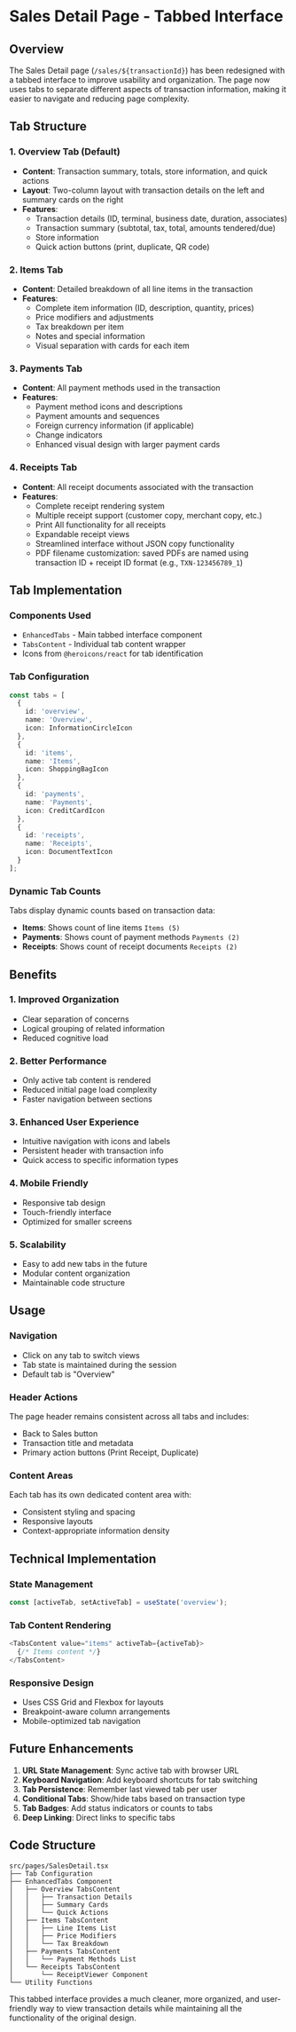 # Sales Detail Page - Tabbed Interface

## Overview

The Sales Detail page (`/sales/${transactionId}`) has been redesigned with a tabbed interface to improve usability and organization. The page now uses tabs to separate different aspects of transaction information, making it easier to navigate and reducing page complexity.

## Tab Structure

### 1. Overview Tab (Default)
- **Content**: Transaction summary, totals, store information, and quick actions
- **Layout**: Two-column layout with transaction details on the left and summary cards on the right
- **Features**:
  - Transaction details (ID, terminal, business date, duration, associates)
  - Transaction summary (subtotal, tax, total, amounts tendered/due)
  - Store information
  - Quick action buttons (print, duplicate, QR code)

### 2. Items Tab
- **Content**: Detailed breakdown of all line items in the transaction
- **Features**:
  - Complete item information (ID, description, quantity, prices)
  - Price modifiers and adjustments
  - Tax breakdown per item
  - Notes and special information
  - Visual separation with cards for each item

### 3. Payments Tab
- **Content**: All payment methods used in the transaction
- **Features**:
  - Payment method icons and descriptions
  - Payment amounts and sequences
  - Foreign currency information (if applicable)
  - Change indicators
  - Enhanced visual design with larger payment cards

### 4. Receipts Tab
- **Content**: All receipt documents associated with the transaction
- **Features**:
  - Complete receipt rendering system
  - Multiple receipt support (customer copy, merchant copy, etc.)
  - Print All functionality for all receipts
  - Expandable receipt views
  - Streamlined interface without JSON copy functionality
  - PDF filename customization: saved PDFs are named using transaction ID + receipt ID format (e.g., `TXN-123456789_1`)

## Tab Implementation

### Components Used
- `EnhancedTabs` - Main tabbed interface component
- `TabsContent` - Individual tab content wrapper
- Icons from `@heroicons/react` for tab identification

### Tab Configuration
```typescript
const tabs = [
  {
    id: 'overview',
    name: 'Overview',
    icon: InformationCircleIcon
  },
  {
    id: 'items',
    name: 'Items',
    icon: ShoppingBagIcon
  },
  {
    id: 'payments',
    name: 'Payments', 
    icon: CreditCardIcon
  },
  {
    id: 'receipts',
    name: 'Receipts',
    icon: DocumentTextIcon
  }
];
```

### Dynamic Tab Counts
Tabs display dynamic counts based on transaction data:
- **Items**: Shows count of line items `Items (5)`
- **Payments**: Shows count of payment methods `Payments (2)`
- **Receipts**: Shows count of receipt documents `Receipts (2)`

## Benefits

### 1. **Improved Organization**
- Clear separation of concerns
- Logical grouping of related information
- Reduced cognitive load

### 2. **Better Performance**
- Only active tab content is rendered
- Reduced initial page load complexity
- Faster navigation between sections

### 3. **Enhanced User Experience**
- Intuitive navigation with icons and labels
- Persistent header with transaction info
- Quick access to specific information types

### 4. **Mobile Friendly**
- Responsive tab design
- Touch-friendly interface
- Optimized for smaller screens

### 5. **Scalability**
- Easy to add new tabs in the future
- Modular content organization
- Maintainable code structure

## Usage

### Navigation
- Click on any tab to switch views
- Tab state is maintained during the session
- Default tab is "Overview"

### Header Actions
The page header remains consistent across all tabs and includes:
- Back to Sales button
- Transaction title and metadata
- Primary action buttons (Print Receipt, Duplicate)

### Content Areas
Each tab has its own dedicated content area with:
- Consistent styling and spacing
- Responsive layouts
- Context-appropriate information density

## Technical Implementation

### State Management
```typescript
const [activeTab, setActiveTab] = useState('overview');
```

### Tab Content Rendering
```typescript
<TabsContent value="items" activeTab={activeTab}>
  {/* Items content */}
</TabsContent>
```

### Responsive Design
- Uses CSS Grid and Flexbox for layouts
- Breakpoint-aware column arrangements
- Mobile-optimized tab navigation

## Future Enhancements

1. **URL State Management**: Sync active tab with browser URL
2. **Keyboard Navigation**: Add keyboard shortcuts for tab switching
3. **Tab Persistence**: Remember last viewed tab per user
4. **Conditional Tabs**: Show/hide tabs based on transaction type
5. **Tab Badges**: Add status indicators or counts to tabs
6. **Deep Linking**: Direct links to specific tabs

## Code Structure

```
src/pages/SalesDetail.tsx
├── Tab Configuration
├── EnhancedTabs Component
│   ├── Overview TabsContent
│   │   ├── Transaction Details
│   │   ├── Summary Cards
│   │   └── Quick Actions
│   ├── Items TabsContent
│   │   ├── Line Items List
│   │   ├── Price Modifiers
│   │   └── Tax Breakdown
│   ├── Payments TabsContent
│   │   └── Payment Methods List
│   └── Receipts TabsContent
│       └── ReceiptViewer Component
└── Utility Functions
```

This tabbed interface provides a much cleaner, more organized, and user-friendly way to view transaction details while maintaining all the functionality of the original design.
